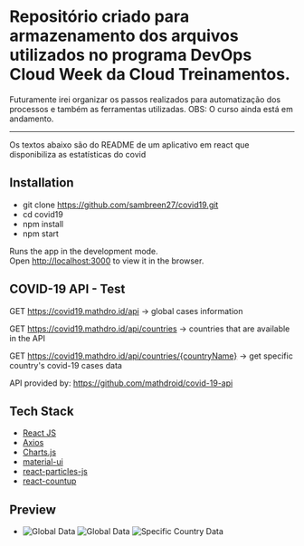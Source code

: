 # Repositório criado para armazenamento dos arquivos utilizados no programa DevOps Cloud Week da Cloud Treinamentos.

Futuramente irei organizar os passos realizados para automatização dos processos e também as ferramentas utilizadas.
OBS: O curso ainda está em andamento.

----------------------------------------------------------------------------

Os textos abaixo são do README de um aplicativo em react que disponibiliza as estatísticas do covid

## Installation
- git clone https://github.com/sambreen27/covid19.git
- cd covid19
- npm install
- npm start

Runs the app in the development mode.<br />
Open [http://localhost:3000](http://localhost:3000) to view it in the browser.

## COVID-19 API - Test

GET https://covid19.mathdro.id/api -> global cases information

GET https://covid19.mathdro.id/api/countries -> countries that are available in the API

GET https://covid19.mathdro.id/api/countries/{countryName} -> get specific country's covid-19 cases data

API provided by: https://github.com/mathdroid/covid-19-api


## Tech Stack

- [React JS](https://github.com/facebook/react)
- [Axios](https://github.com/axios/axios)
- [Charts.js](https://github.com/chartjs/Chart.js)
- [material-ui](https://github.com/mui-org/material-ui)
- [react-particles-js](https://github.com/Wufe/react-particles-js)
- [react-countup](https://github.com/glennreyes/react-countup)

## Preview

- ![Global Data](https://github.com/sambreen27/covid19/blob/master/src/images/covid1.png) 
![Global Data](https://github.com/sambreen27/covid19/blob/master/src/images/covid2.png) 
![Specific Country Data](https://github.com/sambreen27/covid19/blob/master/src/images/covid3.png)
